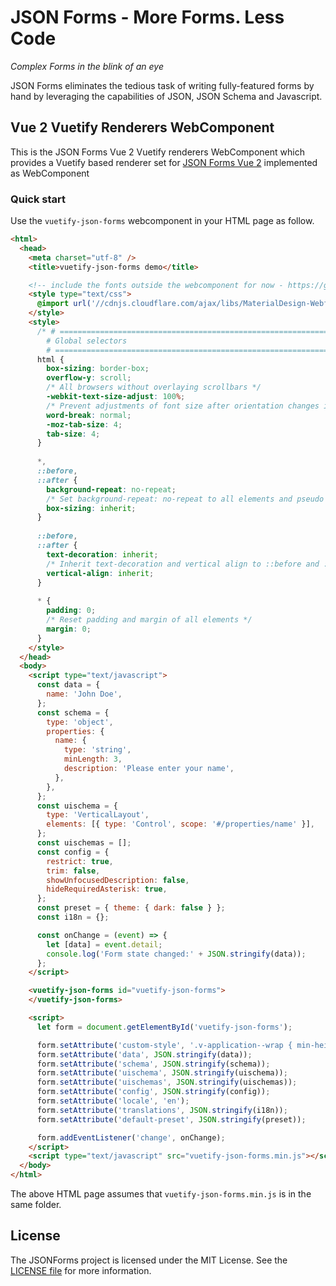 # JSON Forms - More Forms. Less Code

_Complex Forms in the blink of an eye_

JSON Forms eliminates the tedious task of writing fully-featured forms by hand by leveraging the capabilities of JSON, JSON Schema and Javascript.

## Vue 2 Vuetify Renderers WebComponent

This is the JSON Forms Vue 2 Vuetify renderers WebComponent which provides a Vuetify based renderer set for [JSON Forms Vue 2](https://github.com/eclipsesource/jsonforms/blob/master/packages/vue2/vue2) implemented as WebComponent

### Quick start

Use the `vuetify-json-forms` webcomponent in your HTML page as follow.

```html
<html>
  <head>
    <meta charset="utf-8" />
    <title>vuetify-json-forms demo</title>

    <!-- include the fonts outside the webcomponent for now - https://github.com/google/material-design-icons/issues/1165 -->
    <style type="text/css">
      @import url('//cdnjs.cloudflare.com/ajax/libs/MaterialDesign-Webfont/6.5.95/css/materialdesignicons.min.css');
    </style>
    <style>
      /* # =================================================================
        # Global selectors
        # ================================================================= */
      html {
        box-sizing: border-box;
        overflow-y: scroll;
        /* All browsers without overlaying scrollbars */
        -webkit-text-size-adjust: 100%;
        /* Prevent adjustments of font size after orientation changes in iOS */
        word-break: normal;
        -moz-tab-size: 4;
        tab-size: 4;
      }
      
      *,
      ::before,
      ::after {
        background-repeat: no-repeat;
        /* Set background-repeat: no-repeat to all elements and pseudo elements */
        box-sizing: inherit;
      }
      
      ::before,
      ::after {
        text-decoration: inherit;
        /* Inherit text-decoration and vertical align to ::before and ::after pseudo elements */
        vertical-align: inherit;
      }
      
      * {
        padding: 0;
        /* Reset padding and margin of all elements */
        margin: 0;
      }
    </style>    
  </head>
  <body>
    <script type="text/javascript">
      const data = {
        name: 'John Doe',
      };
      const schema = {
        type: 'object',
        properties: {
          name: {
            type: 'string',
            minLength: 3,
            description: 'Please enter your name',
          },
        },
      };
      const uischema = {
        type: 'VerticalLayout',
        elements: [{ type: 'Control', scope: '#/properties/name' }],
      };
      const uischemas = [];
      const config = {
        restrict: true,
        trim: false,
        showUnfocusedDescription: false,
        hideRequiredAsterisk: true,
      };
      const preset = { theme: { dark: false } };
      const i18n = {};

      const onChange = (event) => {
        let [data] = event.detail;
        console.log('Form state changed:' + JSON.stringify(data));
      };
    </script>

    <vuetify-json-forms id="vuetify-json-forms">
    </vuetify-json-forms>

    <script>
      let form = document.getElementById('vuetify-json-forms');

      form.setAttribute('custom-style', '.v-application--wrap { min-height: 0px; }');
      form.setAttribute('data', JSON.stringify(data));
      form.setAttribute('schema', JSON.stringify(schema));
      form.setAttribute('uischema', JSON.stringify(uischema));
      form.setAttribute('uischemas', JSON.stringify(uischemas));
      form.setAttribute('config', JSON.stringify(config));
      form.setAttribute('locale', 'en');
      form.setAttribute('translations', JSON.stringify(i18n));
      form.setAttribute('default-preset', JSON.stringify(preset));

      form.addEventListener('change', onChange);
    </script>
    <script type="text/javascript" src="vuetify-json-forms.min.js"></script>
  </body>
</html>
```

The above HTML page assumes that `vuetify-json-forms.min.js` is in the same folder.
## License

The JSONForms project is licensed under the MIT License. See the [LICENSE file](https://github.com/eclipsesource/jsonforms/blob/master/LICENSE) for more information.
